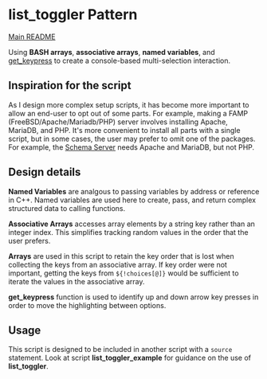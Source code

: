 # list_toggler Pattern

[Main README][1]

Using **BASH arrays**, **associative arrays**, **named variables**,
and [get_keypress][2] to create a console-based multi-selection
interaction.

## Inspiration for the script

As I design more complex setup scripts, it has become more important
to allow an end-user to opt out of some parts.  For example, making a
FAMP (FreeBSD/Apache/Mariadb/PHP) server involves installing Apache,
MariaDB, and PHP.  It's more convenient to install all parts with a
single script, but in some cases, the user may prefer to omit one of
the packages.  For example, the [Schema Server][3] needs Apache and
MariaDB, but not PHP.

## Design details

**Named Variables** are analgous to passing variables by address or
reference in C++.  Named variables are used here to create, pass, and
return complex structured data to calling functions.

**Associative Arrays** accesses array elements by a string key rather
than an integer index.  This simplifies tracking random values in the
order that the user prefers.

**Arrays** are used in this script to retain the key order that is
lost when collecting the keys from an associative array.  If key order
were not important, getting the keys from `${!choices[@]}` would be
sufficient to iterate the values in the associative array.

**get_keypress** function is used to identify up and down arrow key
presses in order to move the highlighting between options.

## Usage

This script is designed to be included in another script with a
`source` statement.  Look at script **list_toggler_example** for
guidance on the use of **list_toggler**.

[1]: <README.md>                                      "Index"
[2]: <README_keypress.md>                             "get_keypress"
[3]: <https://github.com/cjungmann/SchemaServer.git>  "Schema Server"